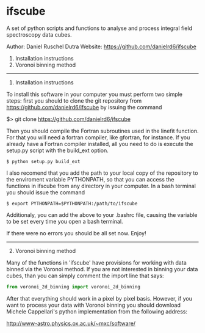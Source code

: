 # ifscube

A set of python scripts and functions to analyse and process integral
field spectroscopy data cubes.

Author: Daniel Ruschel Dutra
Website: https://github.com/danielrd6/ifscube

1. Installation instructions
2. Voronoi binning method

-------------------
1. Installation instructions

To install this software in your computer you must perform two simple
steps: first you should to clone the git repository from
https://github.com/danielrd6/ifscube by issuing the command

$> git clone https://github.com/danielrd6/ifscube

Then you should compile the Fortran subroutines used in the linefit
function. For that you will need a fortran compiler, like gfortran, for
instance. If you already have a Fortran compiler installed, all you
need to do is execute the setup.py script with the build_ext option.

    $ python setup.py build_ext

I also recomend that you add the path to your local copy of the
repository to the enviroment variable PYTHONPATH, so that you can
access the functions in ifscube from any directory in your computer.
In a bash terminal you should issue the command

    $ export PYTHONPATH=$PYTHONPATH:/path/to/ifscube

Additionaly, you can add the above to your .bashrc file, causing the
variable to be set every time you open a bash terminal.

If there were no errors you should be all set now. Enjoy!

-------------------
2. Voronoi binning method

Many of the functions in 'ifscube' have provisions for working with data
binned via the Voronoi method. If you are not interested in binning your
data cubes, than you can simply comment the import line that says:

```python
from voronoi_2d_binning import voronoi_2d_binning
```

After that everything should work in a pixel by pixel basis.
However, if you want to process your data with Voronoi binning you
should download Michele Cappellari's python implementation from the
following address:

http://www-astro.physics.ox.ac.uk/~mxc/software/
